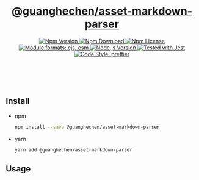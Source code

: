 <header>
  <h1 align="center">
    <a href="https://github.com/guanghechen/yozora/tree/main/packages/asset-markdown-parser#readme">@guanghechen/asset-markdown-parser</a>
  </h1>
  <div align="center">
    <a href="https://www.npmjs.com/package/@guanghechen/asset-markdown-parser">
      <img
        alt="Npm Version"
        src="https://img.shields.io/npm/v/@guanghechen/asset-markdown-parser.svg"
      />
    </a>
    <a href="https://www.npmjs.com/package/@guanghechen/asset-markdown-parser">
      <img
        alt="Npm Download"
        src="https://img.shields.io/npm/dm/@guanghechen/asset-markdown-parser.svg"
      />
    </a>
    <a href="https://www.npmjs.com/package/@guanghechen/asset-markdown-parser">
      <img
        alt="Npm License"
        src="https://img.shields.io/npm/l/@guanghechen/asset-markdown-parser.svg"
      />
    </a>
    <a href="#install">
      <img
        alt="Module formats: cjs, esm"
        src="https://img.shields.io/badge/module_formats-cjs%2C%20esm-green.svg"
      />
    </a>
    <a href="https://github.com/nodejs/node">
      <img
        alt="Node.js Version"
        src="https://img.shields.io/node/v/@guanghechen/asset-markdown-parser"
      />
    </a>
    <a href="https://github.com/facebook/jest">
      <img
        alt="Tested with Jest"
        src="https://img.shields.io/badge/tested_with-jest-9c465e.svg"
      />
    </a>
    <a href="https://github.com/prettier/prettier">
      <img
        alt="Code Style: prettier"
        src="https://img.shields.io/badge/code_style-prettier-ff69b4.svg?style=flat-square"
      />
    </a>
  </div>
</header>
<br/>

## Install

* npm

  ```bash
  npm install --save @guanghechen/asset-markdown-parser
  ```

* yarn

  ```bash
  yarn add @guanghechen/asset-markdown-parser
  ```

## Usage

